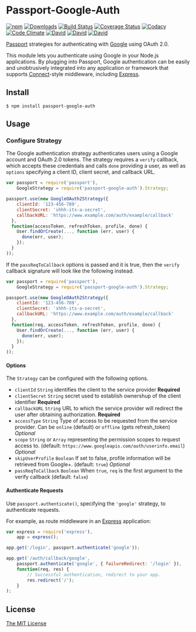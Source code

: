 # Passport-Google-Auth
[![npm](https://img.shields.io/npm/v/passport-google-auth.svg)](https://www.npmjs.com/package/passport-google-auth)
[![Downloads](https://img.shields.io/npm/dm/passport-google-auth.svg)](https://www.npmjs.com/package/passport-google-auth)
[![Build Status](https://travis-ci.org/RiptideCloud/passport-google-auth.svg?branch=master)](https://travis-ci.org/RiptideCloud/passport-google-auth)
[![Coverage Status](https://img.shields.io/coveralls/RiptideCloud/passport-google-auth.svg?branch=master)](https://coveralls.io/r/RiptideCloud/passport-google-auth)
[![Codacy](https://www.codacy.com/project/badge/d30a71223ecc45878ccfd94e04276414)](https://www.codacy.com/public/davidtpate/passport-google-auth)
[![Code Climate](https://codeclimate.com/github/RiptideCloud/passport-google-auth/badges/gpa.svg)](https://codeclimate.com/github/RiptideCloud/passport-google-auth)
[![David](https://img.shields.io/david/RiptideCloud/passport-google-auth.svg)](https://david-dm.org/RiptideCloud/passport-google-auth)
[![David](https://img.shields.io/david/dev/RiptideCloud/passport-google-auth.svg)](https://david-dm.org/RiptideCloud/passport-google-auth)
[![David](https://img.shields.io/david/peer/RiptideCloud/passport-google-auth.svg)](https://david-dm.org/RiptideCloud/passport-google-auth)

[Passport](http://passportjs.org/) strategies for authenticating with [Google](http://www.google.com/)
using OAuth 2.0.

This module lets you authenticate using Google in your Node.js applications.
By plugging into Passport, Google authentication can be easily and
unobtrusively integrated into any application or framework that supports
[Connect](http://www.senchalabs.org/connect/)-style middleware, including
[Express](http://expressjs.com/).

## Install

    $ npm install passport-google-auth

## Usage

### Configure Strategy

The Google authentication strategy authenticates users using a Google
account and OAuth 2.0 tokens.  The strategy requires a `verify` callback, which
accepts these credentials and calls `done` providing a user, as well as
`options` specifying a client ID, client secret, and callback URL.

```js
var passport = require('passport'),
    GoogleStrategy = require('passport-google-auth').Strategy;

passport.use(new GoogleOAuth2Strategy({
    clientId: '123-456-789',
    clientSecret: 'shhh-its-a-secret',
    callbackURL: 'https://www.example.com/auth/example/callback'
  },
  function(accessToken, refreshToken, profile, done) {
    User.findOrCreate(..., function (err, user) {
      done(err, user);
    });
  }
));
```

If the `passReqToCallback` options is passed and it is true, then the `verify` callback signature
will look like the following instead.

```js
var passport = require('passport'),
    GoogleStrategy = require('passport-google-auth').Strategy;

passport.use(new GoogleOAuth2Strategy({
    clientId: '123-456-789',
    clientSecret: 'shhh-its-a-secret',
    callbackURL: 'https://www.example.com/auth/example/callback'
  },
  function(req, accessToken, refreshToken, profile, done) {
    User.findOrCreate(..., function (err, user) {
      done(err, user);
    });
  }
));
```

#### Options
The `Strategy` can be configured with the following options.

* `clientId`          `String` identifies the client to the service provider **Required**
* `clientSecret`      `String` secret used to establish ownershup of the client identifier **Required**
* `callbackURL`       `String` URL to which the service provider will redirect the user after obtaining authorization. **Required**
* `accessType`        `String` Type of access to be requested from the service provider. Can be `online` (default) or `offline` (gets refresh_token) _Optional_
* `scope`             `String` or `Array` representing the permission scopes to request access to. (default: `https://www.googleapis.com/auth/userinfo.email`) _Optional_
* `skipUserProfile`   `Boolean` If set to false, profile information will be retrieved from Google+. (default: `true`) _Optional_
* `passReqToCallback` `Boolean` When `true`, `req` is the first argument to the verify callback (default: `false`)

#### Authenticate Requests

Use `passport.authenticate()`, specifying the `'google'` strategy, to
authenticate requests.

For example, as route middleware in an [Express](http://expressjs.com/)
application:

```js
var express = require('express'),
    app = express();

app.get('/login', passport.authenticate('google'));

app.get('/auth/callback/google', 
    passport.authenticate('google', { failureRedirect: '/login' }),
    function(req, res) {
        // Successful authentication, redirect to your app.
        res.redirect('/');
    }
);
```

## License

[The MIT License](http://opensource.org/licenses/MIT)